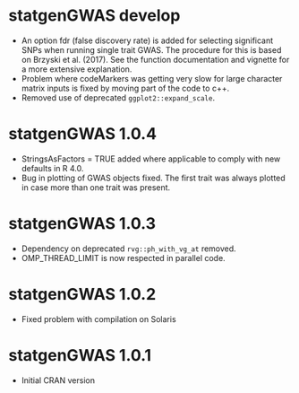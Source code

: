 # statgenGWAS develop

* An option fdr (false discovery rate) is added for selecting significant SNPs when running single trait GWAS. The procedure for this is based on Brzyski et al. (2017). See the function documentation and vignette for a more extensive explanation.
* Problem where codeMarkers was getting very slow for large character matrix inputs is fixed by moving part of the code to c++.
* Removed use of deprecated `ggplot2::expand_scale`.

# statgenGWAS 1.0.4

* StringsAsFactors = TRUE added where applicable to comply with new defaults in R 4.0.
* Bug in plotting of GWAS objects fixed. The first trait was always plotted in case more than one trait was present.

# statgenGWAS 1.0.3

* Dependency on deprecated `rvg::ph_with_vg_at` removed.
* OMP_THREAD_LIMIT is now respected in parallel code.

# statgenGWAS 1.0.2

* Fixed problem with compilation on Solaris

# statgenGWAS 1.0.1

* Initial CRAN version
